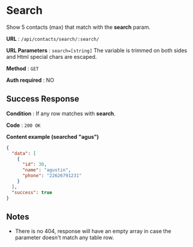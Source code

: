 # Search

Show 5 contacts (max) that match with the **search** param.

**URL** : `/api/contacts/search/:search/`

**URL Parameters** : `search=[string]` The variable is trimmed on both sides and Html special chars are escaped.

**Method** : `GET`

**Auth required** : NO

## Success Response

**Condition** : If any row matches with **search**.

**Code** : `200 OK`

**Content example (searched "agus")**

```json
{
  "data": [
    {
      "id": 30,
      "name": "agustin",
      "phone": "22626791231"
    }
  ],
  "success": true
}
```

## Notes

* There is no 404, response will have an empty array in case the parameter doesn't match any table row.